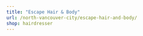 ```yaml
---
title: "Escape Hair & Body"
url: /north-vancouver-city/escape-hair-and-body/
shop: hairdresser
---
```

